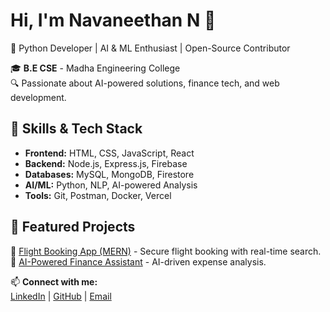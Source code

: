 # Hi, I'm Navaneethan N 👋  
🚀 Python
Developer | AI & ML Enthusiast | Open-Source Contributor  

🎓 **B.E CSE** - Madha Engineering College   
🔍 Passionate about AI-powered solutions, finance tech, and web development.  

## 🚀 Skills & Tech Stack  
- **Frontend:** HTML, CSS, JavaScript, React  
- **Backend:** Node.js, Express.js, Firebase  
- **Databases:** MySQL, MongoDB, Firestore  
- **AI/ML:** Python, NLP, AI-powered Analysis  
- **Tools:** Git, Postman, Docker, Vercel  

## 📌 Featured Projects  
🔹 [Flight Booking App (MERN)](https://github.com/Dhayanithi05/Flight-Booking-MERN-Webapp) - Secure flight booking with real-time search.  
🔹 [AI-Powered Finance Assistant](https://ai-finance-assistant-b6pz.vercel.app/) - AI-driven expense analysis.  

📫 **Connect with me:**  
[LinkedIn](https://www.linkedin.com/in/navaneethan-n-8415432ab/) | [GitHub](https://github.com/Navaneethan20) | [Email](mailto:thulasinavaneethan22@gmail.com)  
